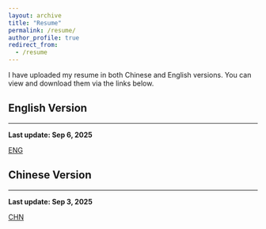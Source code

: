 ```yaml
---
layout: archive
title: "Resume"
permalink: /resume/
author_profile: true
redirect_from:
  - /resume
---
```


I have uploaded my resume in both Chinese and English versions. You can view and download them via the links below.

## English Version
------
**Last update: Sep 6, 2025**

<i class="fas fa-file-pdf"></i> [ENG](/files/Resume.pdf)

## Chinese Version
------
**Last update: Sep 3, 2025**

<i class="fas fa-file-pdf"></i> [CHN](/files/Resume_CN.pdf)

